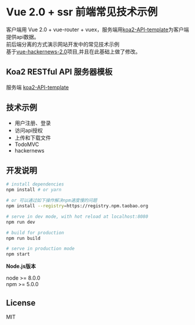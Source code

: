 # Vue 2.0 + ssr 前端常见技术示例
客户端用 Vue 2.0 + vue-router + vuex，服务端用[koa2-API-template](https://github.com/yzijun/koa2-API-template)为客户端提供api数据。  
前后端分离的方式演示网站开发中的常见技术示例  
基于[vue-hackernews-2.0](https://github.com/vuejs/vue-hackernews-2.0)项目,并且在此基础上做了修改。

## Koa2 RESTful API 服务器模板
服务端 [koa2-API-template](https://github.com/yzijun/koa2-API-template)  

## 技术示例
- 用户注册、登录
- 访问api授权
- 上传和下载文件
- TodoMVC
- hackernews

## 开发说明

``` bash
# install dependencies
npm install # or yarn

# or 可以通过如下操作解决npm速度慢的问题
npm install --registry=https://registry.npm.taobao.org

# serve in dev mode, with hot reload at localhost:8080
npm run dev

# build for production
npm run build

# serve in production mode
npm start
```

**Node.js版本**

node >= 8.0.0  
npm >= 5.0.0

## License

MIT